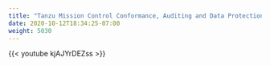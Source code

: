 ```yaml
---
title: "Tanzu Mission Control Conformance, Auditing and Data Protection"
date: 2020-10-12T18:34:25-07:00
weight: 5030
---
```

{{< youtube kjAJYrDEZss >}}